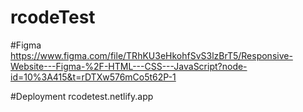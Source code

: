 # rcodeTest

#Figma
https://www.figma.com/file/TRhKU3eHkohfSvS3lzBrT5/Responsive-Website---Figma-%2F-HTML---CSS---JavaScript?node-id=10%3A415&t=rDTXw576mCo5t62P-1

#Deployment
rcodetest.netlify.app
